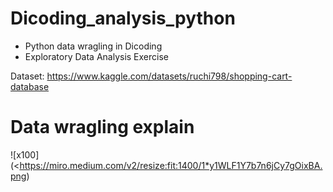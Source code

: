 # Dicoding_analysis_python
- Python data wragling in Dicoding
- Exploratory Data Analysis Exercise

Dataset: https://www.kaggle.com/datasets/ruchi798/shopping-cart-database

# Data wragling explain
![x100](<https://miro.medium.com/v2/resize:fit:1400/1*y1WLF1Y7b7n6jCy7gOixBA.png)
